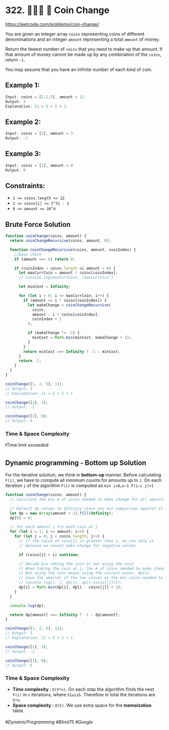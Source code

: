 # 322. 👩🏽‍🦯 🔎 Coin Change
https://leetcode.com/problems/coin-change/

You are given an integer array `coins` representing coins of different denominations and an integer `amount` representing a total `amount` of money.

Return the fewest number of `coins` that you need to make up that amount. If that amount of money cannot be made up by any combination of the `coins`, return `-1.`

You may assume that you have an infinite number of each kind of coin. 

## Example 1:
````js
Input: coins = [1,2,5], amount = 11
Output: 3
Explanation: 11 = 5 + 5 + 1
````
## Example 2:
````js
Input: coins = [2], amount = 3
Output: -1
```` 
## Example 3:
````js
Input: coins = [1], amount = 0
Output: 0
````

## Constraints:

- `1 <= coins.length <= 12`
- `1 <= coins[i] <= 2^31 - 1`
- `0 <= amount <= 10^4`

## Brute Force Solution
````js
function coinChange(coins, amount) {
  return coinChangeRecursive(coins, amount, 0);

  function coinChangeRecursive(coins, amount, coinIndex) {
    //base check
    if (amount === 0) return 0;

    if (coinIndex < coins.length && amount > 0) {
      let maxCurrCoin = amount / coins[coinIndex];
      // console.log(maxCurrCoin, "maxCurrCoin")

      let minCost = Infinity;

      for (let i = 0; i <= maxCurrCoin; i++) {
        if (amount >= i * coins[coinIndex]) {
          let makeChange = coinChangeRecursive(
            coins,
            amount - i * coins[coinIndex],
            coinIndex + 1
          );

          if (makeChange != -1) {
            minCost = Math.min(minCost, makeChange + 1);
          }
        }
        return minCost === Infinity ? -1 : minCost;
      }
      return -1;
    }
  }
}

coinChange([1, 2, 5], 11);
// Output: 3
// Explanation: 11 = 5 + 5 + 1

coinChange([2], 3);
// Output: -1

coinChange([1], 0);
// Output: 0
````
### Time & Space Complexity
❗Time limit exceeded
## Dynamic programming - Bottom up Solution
For the iterative solution, we think in <b>bottom-up</b> manner. Before calculating `F(i)`, we have to compute all minimum counts for amounts up to `i`. On each iteration `i` of the algorithm `F(i)` is computed as `min j=0…n−1 F(i−c j)+1`
````js
function coinChange(coins, amount) {
  // Calculate the min # of coins needed to make change for all amounts from 1 to amount.

  // Default dp values to Infinity since any min comparison against it will win out.
  let dp = new Array(amount + 1).fill(Infinity);
  dp[0] = 0;

  // for each amount i try each coin at j
  for (let i = 1; i <= amount; i++) {
    for (let j = 0; j < coins.length; j++) {
      // if the value of coin[j] is greater than i, we can skip it
      // because we cannot make change for negative values

      if (coins[j] > i) continue;

      // Decide b/w taking the coin or not using the coin
      // When taking the coin at j, the # of coins needed to make change is 1 + dp[i-coins[j]]
      // Not using the coin means using the current anser, dp[i]
      // Save the smaller of the two values as the min coins needed to make change.
      // console.log(i, j, dp[i], dp[i-coins[j]]+1);
      dp[i] = Math.min(dp[i], dp[i - coins[j]] + 1);
    }
  }

  console.log(dp);

  return dp[amount] === Infinity ? -1 : dp[amount];
}

coinChange([1, 2, 5], 11);
// Output: 3
// Explanation: 11 = 5 + 5 + 1

coinChange([2], 3);
// Output: -1

coinChange([1], 0);
// Output: 0
````
### Time & Space Complexity
- <b>Time complexity :</b> `O(S*n)`. On each step the algorithm finds the next `F(i)` in `n` iterations, where `S1≤i≤S`. Therefore in total the iterations are `S*n`.
- <b>Space complexity :</b> `O(S)`. We use extra space for the <b>memoization</b> table.

###### #DynamicProgramming #Blind75 #Google
